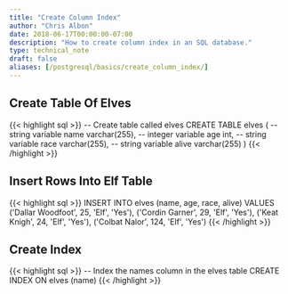 ```yaml
---
title: "Create Column Index"
author: "Chris Albon"
date: 2018-06-17T00:00:00-07:00
description: "How to create column index in an SQL database."
type: technical_note
draft: false
aliases: [/postgresql/basics/create_column_index/]
---
```


## Create Table Of Elves

{{< highlight sql >}}
-- Create table called elves
CREATE TABLE elves (
    -- string variable
    name varchar(255),
    -- integer variable
    age int,
    -- string variable
    race varchar(255),
    -- string variable
    alive varchar(255)
)
{{< /highlight >}}

## Insert Rows Into Elf Table

{{< highlight sql >}}
INSERT INTO elves (name, age, race, alive)
VALUES ('Dallar Woodfoot', 25, 'Elf', 'Yes'),
       ('Cordin Garner', 29, 'Elf', 'Yes'),
       ('Keat Knigh', 24, 'Elf', 'Yes'),
       ('Colbat Nalor', 124, 'Elf', 'Yes')
{{< /highlight >}}

## Create Index

{{< highlight sql >}}
-- Index the names column in the elves table
CREATE INDEX ON elves (name)
{{< /highlight >}}